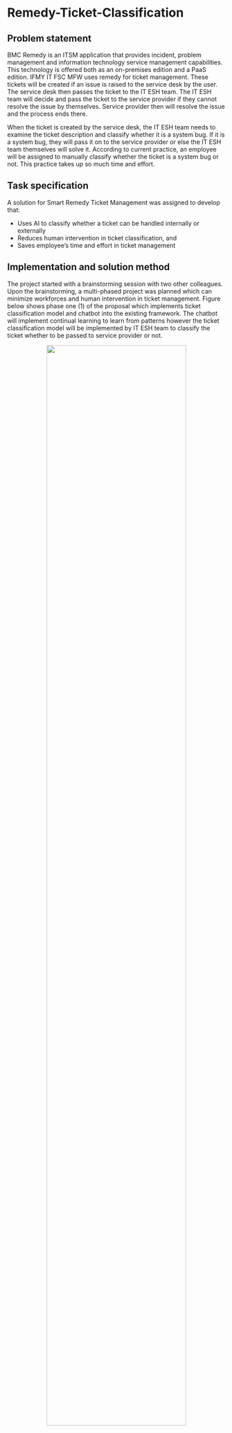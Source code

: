 # Remedy-Ticket-Classification
## Problem statement
BMC Remedy is an ITSM application that provides incident, problem management and information technology service management capabilities. This technology is offered both as an on-premises edition and a PaaS edition. IFMY IT FSC MFW uses remedy for ticket management. These tickets will be created if an issue is raised to the service desk by the user. The service desk then passes the ticket to the IT ESH team. The IT ESH team will decide and pass the ticket to the service provider if they cannot resolve the issue by themselves. Service provider then will resolve the issue and the process ends there. 

When the ticket is created by the service desk, the IT ESH team needs to examine the ticket description and classify whether it is a system bug. If it is a system bug, they will pass it on to the service provider or else the IT ESH team themselves will solve it. According to current practice, an employee will be assigned to manually classify whether the ticket is a system bug or not. This practice takes up so much time and effort.

## Task specification
A solution for Smart Remedy Ticket Management was assigned to develop that:
* Uses AI to classify whether a ticket can be handled internally or externally
* Reduces human intervention in ticket classification, and
* Saves employee’s time and effort in ticket management

## Implementation and solution method
The project started with a brainstorming session with two other colleagues. Upon the brainstorming, a multi-phased project was planned which can minimize workforces and human intervention in ticket management. Figure below shows phase one (1) of the proposal which implements ticket classification model and chatbot into the existing framework. The chatbot will implement continual learning to learn from patterns however the ticket classification model will be implemented by IT ESH team to classify the ticket whether to be passed to service provider or not.

<p align="center" width="100%">
    <img width="80%" src="https://user-images.githubusercontent.com/55419300/230080394-84b40b95-ffe7-4965-84a1-ce99c9b8caa8.png">
</p>

The proposal was presented to the manager and he approved it but due to time restrictions, only ticket classification model was assigned to develop. Ticket classification model was developed using python programming language and JupyterLab was used as IDE for the project. 

### Data extraction
The data for this project was provided by one of the colleagues who is involved with remedy ticket management. He extracted the data from the remedy application. The data contains columns ‘Incident ID’ which is the unique ID ticket, ‘Notes’ which contains the description about the ticket and ‘Assigned Group’ which is the team it was assigned to. The data provided contains 921 rows. 

### Data preprocessing
The provided data was imported to python to further process it. This imported data has empty rows and the ‘Notes’ column contains a lot of new lines. Both of these issues were fixed. Although a specific format was provided for ‘Notes’, since it is not a strict field, oftentimes it contains irrelevant information. However, the project only focuses on tickets that follow the format. Any ticket that follows the format will begin with ‘Problem Description:’. Only tickets with proper format were filtered and problem description was stored.

The column ‘Notes’ sometimes contains German language which needs to be translated to English. A python package called ‘googletrans’ can be used to translate the German string to English. Next, labels for the prediction model need to be created. The model has to predict whether the ticket can be handled internally or externally which can be determined by the column ‘Assigned Group’. Whichever ticket that contains ‘INT’ in its ‘Assigned Group’ column was handled by the internal team and vice versa. The processed data then was splitted to a training and testing set with a test size of 0.2.

### Model development
A CNN model was used to develop the ticket prediction model. It contains 5 layers which was the state-of-the-art for CNN text classification models.

### Model training & evaluation
Model training and evaluation was done simultaneously using the testing and training data. The model was trained and evaluated using different configurations but this seems to be the best output which is training accuracy of 100% and testing accuracy of 81%.

## Results of task/project
At the end of the project, a ticket classification model with accuracy of 81% was developed. This model can be used to identify whether a ticket can be handled either internally or externally. However, the model is quite not accurate enough to be implemented in the system. That is mainly because of its low testing accuracy of 81%. Generally speaking, industry standards for good accuracy is above 70%. However, depending on the model objectives, this project demands 99% accuracy and up. The low amount of data used for training and testing is a main factor for this testing accuracy. The model can definitely be improved if more data is used to train and validate the model. Even at this current stage, this model can be used to assist employees to quickly make their ticket classification which will save a lot of their time and efforts.

## Advantage, disadvantage and suggestion for task improvement
In terms of advantage, the solution can reduce human intervention in ticket management. It also saves employees time and effort into classifying the ticket. If further improved, the solution can replace human workforce in remedy ticket management which will save a lot of money for the company.

In terms of disadvantage, this solution also has a steep learning curve as it dives deep into AI and CNN models. Current accuracy of the model is also not up to the industry standard. Other than that, ‘Notes’ column of the data needs to be standardized with a specific format.

In terms of suggestion, the model needs to be trained using a large dataset to increase its accuracy. Apart from that, standard format needs to be emphasized when creating tickets which will make the prediction model more accurate.
